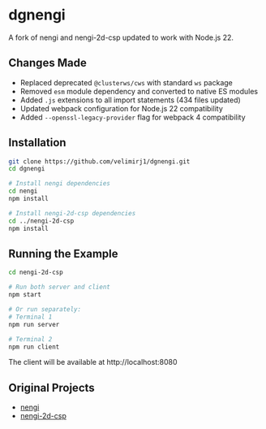 # dgnengi

A fork of nengi and nengi-2d-csp updated to work with Node.js 22.

## Changes Made

- Replaced deprecated `@clusterws/cws` with standard `ws` package
- Removed `esm` module dependency and converted to native ES modules  
- Added `.js` extensions to all import statements (434 files updated)
- Updated webpack configuration for Node.js 22 compatibility
- Added `--openssl-legacy-provider` flag for webpack 4 compatibility

## Installation

```bash
git clone https://github.com/velimirj1/dgnengi.git
cd dgnengi

# Install nengi dependencies
cd nengi
npm install

# Install nengi-2d-csp dependencies
cd ../nengi-2d-csp
npm install
```

## Running the Example

```bash
cd nengi-2d-csp

# Run both server and client
npm start

# Or run separately:
# Terminal 1
npm run server

# Terminal 2
npm run client
```

The client will be available at http://localhost:8080

## Original Projects

- [nengi](https://github.com/timetocode/nengi)
- [nengi-2d-csp](https://github.com/timetocode/nengi-2d-csp)